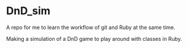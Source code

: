 # DnD_sim
A repo for me to learn the workflow of git and Ruby at the same time.

Making a simulation of a DnD game to play around with classes in Ruby.
